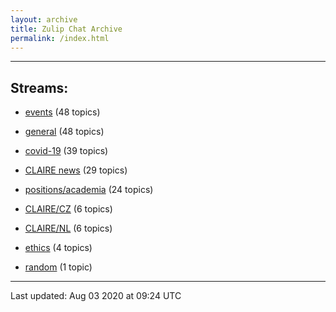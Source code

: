 ```yaml
---
layout: archive
title: Zulip Chat Archive
permalink: /index.html
---
```


---

## Streams:

* [events](stream/201207-events/index.html) (48 topics)

* [general](stream/201199-general/index.html) (48 topics)

* [covid-19](stream/226112-covid-19/index.html) (39 topics)

* [CLAIRE news](stream/201957-CLAIRE-news/index.html) (29 topics)

* [positions/academia](stream/203258-positions/academia/index.html) (24 topics)

* [CLAIRE/CZ](stream/203399-CLAIRE/CZ/index.html) (6 topics)

* [CLAIRE/NL](stream/203255-CLAIRE/NL/index.html) (6 topics)

* [ethics](stream/228366-ethics/index.html) (4 topics)

* [random](stream/202125-random/index.html) (1 topic)

<hr><p>Last updated: Aug 03 2020 at 09:24 UTC</p>